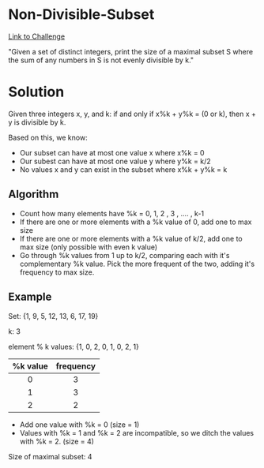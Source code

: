 # Non-Divisible-Subset
[Link to Challenge](https://www.hackerrank.com/challenges/non-divisible-subset/problem)

"Given a set of distinct integers, print the size of a maximal subset S where the sum of any  numbers in S is not evenly divisible by k."

# Solution
Given three integers x, y, and k:
if and only if x%k + y%k = (0 or k), then x + y is divisible by k.
  
Based on this, we know:
- Our subset can have at most one value x where x%k = 0
- Our subest can have at most one value y where y%k = k/2
- No values x and y can exist in the subset where x%k + y%k = k

## Algorithm
- Count how many elements have %k = 0, 1, 2 , 3 , .... , k-1
- If there are one or more elements with a %k value of 0, add one to max size
- If there are one or more elements with a %k value of k/2, add one to max size (only possible with even k value)
- Go through %k values from 1 up to k/2, comparing each with it's complementary %k value. Pick the more frequent of the two, adding it's frequency to max size. 

## Example
Set:
{1, 9, 5, 12, 13, 6, 17, 19}

k: 3

element % k values: 
{1, 0, 2, 0, 1, 0, 2, 1}

| %k value      | frequency     |
|:-------------:|:-------------:|
| 0             | 3             |
| 1             | 3             |
| 2             | 2             |

- Add one value with %k = 0  (size = 1)                                  
- Values with %k = 1 and %k = 2 are incompatible, so we ditch the values with %k = 2. (size = 4)

Size of maximal subset: 4
